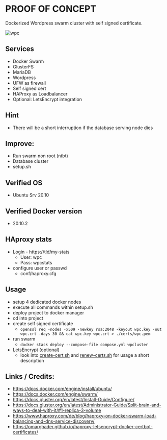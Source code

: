 # PROOF OF CONCEPT

Dockerized Wordpress swarm cluster with self signed certificate.

![wpc](https://user-images.githubusercontent.com/75946937/106370402-f6df4a80-6359-11eb-8e34-5af04dfeec79.png)

## Services
  * Docker Swarm
  * GlusterFS
  * MariaDB
  * Wordpress
  * UFW as firewall
  * Self signed cert
  * HAProxy as Loadbalancer
  * Optional: LetsEncrypt integration

## Hint
  * There will be a short interruption if the database serving node dies

## Improve:
  * Run swarm non root (ntbt)
  * Database cluster
  * setup.sh

## Verified OS
  - Ubuntu Srv 20.10

## Verified Docker version
  - 20.10.2

## HAproxy stats
  - Login - https://tld/my-stats  
      - User: wpc  
      - Pass: wpcstats
  - configure user or passwd  
      - conf/haproxy.cfg

## Usage
  - setup 4 dedicated docker nodes
  - execute all commands within setup.sh
  - deploy project to docker manager
  - cd into project
  - create self signed certificate
    - ```openssl req -nodes -x509 -newkey rsa:2048 -keyout wpc.key -out wpc.crt -days 30 && cat wpc.key wpc.crt > ./certs/wpc.pem```
  - run swarm
    - ```docker stack deploy --compose-file compose.yml wpcluster```
  - LetsEncrypt (optional)
    - look into [create-cert.sh](create-cert.sh) and [renew-certs.sh](renew-certs.sh) for usage a short description

## Links / Credits:
  - https://docs.docker.com/engine/install/ubuntu/
  - https://docs.docker.com/engine/swarm/
  - https://docs.gluster.org/en/latest/Install-Guide/Configure/
  - https://docs.gluster.org/en/latest/Administrator-Guide/Split-brain-and-ways-to-deal-with-it/#1-replica-3-volume
  - https://www.haproxy.com/de/blog/haproxy-on-docker-swarm-load-balancing-and-dns-service-discovery/
  - https://omarghader.github.io/haproxy-letsencrypt-docker-certbot-certificates/
